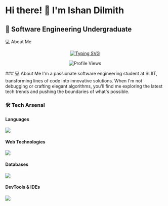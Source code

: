 # Hi there! 👋 I'm Ishan Dilmith

## 🚀 Software Engineering Undergraduate

💻 About Me
<!-- Typing SVG -->
<p align="center">
  <a href="https://git.io/typing-svg">
    <img src="https://readme-typing-svg.demolab.com?font=Fira+Code&pause=1000&color=00F7F7&center=true&width=600&lines=Software+Engineering+Student+at+SLIIT;Full+Stack+Developer+in+Progress;Passionate+about+Solving+Complex+Problems;Learning+and+Growing+Every+Day" alt="Typing SVG" />
  </a>
</p>
<!-- Animated Metrics -->
<p align="center">
  <img src="https://komarev.com/ghpvc/?username=yourgithubusername&color=blueviolet&style=flat-square&label=Profile+Views" alt="Profile Views" />
</p>
### 💻 About Me
I'm a passionate software engineering student at SLIIT, transforming lines of code into innovative solutions. When I'm not debugging or crafting elegant algorithms, you'll find me exploring the latest tech trends and pushing the boundaries of what's possible.


### 🛠️ Tech Arsenal

#### Languages
<p align="left">
  <img src="https://skillicons.dev/icons?i=cpp,java,javascript,php" />
</p>

#### Web Technologies
<p align="left">
  <img src="https://skillicons.dev/icons?i=html,css,tailwind,react,nodejs,express" />
</p>

#### Databases
<p align="left">
  <img src="https://skillicons.dev/icons?i=mongodb,mysql" />
</p>

#### DevTools & IDEs
<p align="left">
  <img src="https://skillicons.dev/icons?i=git,github,postman,androidstudio,visualstudio,idea" />
</p>
